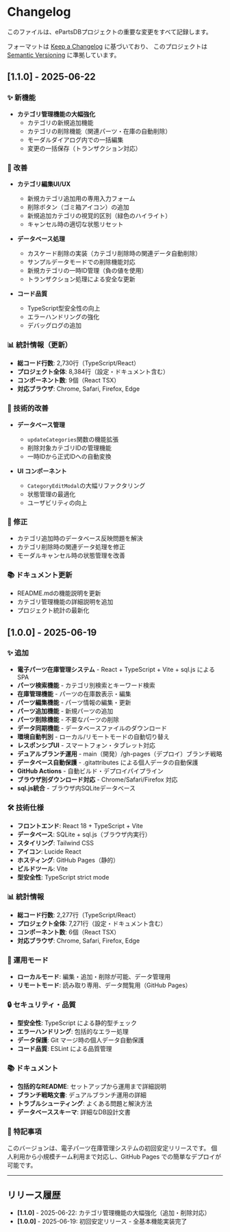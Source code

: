 # Changelog

このファイルは、ePartsDBプロジェクトの重要な変更をすべて記録します。

フォーマットは [Keep a Changelog](https://keepachangelog.com/ja/1.0.0/) に基づいており、
このプロジェクトは [Semantic Versioning](https://semver.org/lang/ja/) に準拠しています。

## [1.1.0] - 2025-06-22

### ✨ 新機能

- **カテゴリ管理機能の大幅強化**
  - カテゴリの新規追加機能
  - カテゴリの削除機能（関連パーツ・在庫の自動削除）
  - モーダルダイアログ内での一括編集
  - 変更の一括保存（トランザクション対応）

### 🔧 改善

- **カテゴリ編集UI/UX**
  - 新規カテゴリ追加用の専用入力フォーム
  - 削除ボタン（ゴミ箱アイコン）の追加
  - 新規追加カテゴリの視覚的区別（緑色のハイライト）
  - キャンセル時の適切な状態リセット

- **データベース処理**
  - カスケード削除の実装（カテゴリ削除時の関連データ自動削除）
  - サンプルデータモードでの削除機能対応
  - 新規カテゴリの一時ID管理（負の値を使用）
  - トランザクション処理による安全な更新

- **コード品質**
  - TypeScript型安全性の向上
  - エラーハンドリングの強化
  - デバッグログの追加

### 📊 統計情報（更新）

- **総コード行数**: 2,730行（TypeScript/React）
- **プロジェクト全体**: 8,384行（設定・ドキュメント含む）
- **コンポーネント数**: 9個（React TSX）
- **対応ブラウザ**: Chrome, Safari, Firefox, Edge

### 🚀 技術的改善

- **データベース管理**
  - `updateCategories`関数の機能拡張
  - 削除対象カテゴリIDの管理機能
  - 一時IDから正式IDへの自動変換

- **UI コンポーネント**
  - `CategoryEditModal`の大幅リファクタリング
  - 状態管理の最適化
  - ユーザビリティの向上

### 🐛 修正

- カテゴリ追加時のデータベース反映問題を解決
- カテゴリ削除時の関連データ処理を修正
- モーダルキャンセル時の状態管理を改善

### 📚 ドキュメント更新

- README.mdの機能説明を更新
- カテゴリ管理機能の詳細説明を追加
- プロジェクト統計の最新化

## [1.0.0] - 2025-06-19

### ✨ 追加

- **電子パーツ在庫管理システム** - React + TypeScript + Vite + sql.js による SPA
- **パーツ検索機能** - カテゴリ別検索とキーワード検索
- **在庫管理機能** - パーツの在庫数表示・編集
- **パーツ編集機能** - パーツ情報の編集・更新
- **パーツ追加機能** - 新規パーツの追加
- **パーツ削除機能** - 不要なパーツの削除
- **データ同期機能** - データベースファイルのダウンロード
- **環境自動判別** - ローカル/リモートモードの自動切り替え
- **レスポンシブUI** - スマートフォン・タブレット対応
- **デュアルブランチ運用** - main（開発）/gh-pages（デプロイ）ブランチ戦略
- **データベース自動保護** - .gitattributes による個人データの自動保護
- **GitHub Actions** - 自動ビルド・デプロイパイプライン
- **ブラウザ別ダウンロード対応** - Chrome/Safari/Firefox 対応
- **sql.js統合** - ブラウザ内SQLiteデータベース

### 🛠️ 技術仕様

- **フロントエンド**: React 18 + TypeScript + Vite
- **データベース**: SQLite + sql.js（ブラウザ内実行）
- **スタイリング**: Tailwind CSS
- **アイコン**: Lucide React
- **ホスティング**: GitHub Pages（静的）
- **ビルドツール**: Vite
- **型安全性**: TypeScript strict mode

### 📊 統計情報

- **総コード行数**: 2,277行（TypeScript/React）
- **プロジェクト全体**: 7,271行（設定・ドキュメント含む）
- **コンポーネント数**: 6個（React TSX）
- **対応ブラウザ**: Chrome, Safari, Firefox, Edge

### 🎯 運用モード

- **ローカルモード**: 編集・追加・削除が可能、データ管理用
- **リモートモード**: 読み取り専用、データ閲覧用（GitHub Pages）

### 🔒 セキュリティ・品質

- **型安全性**: TypeScript による静的型チェック
- **エラーハンドリング**: 包括的なエラー処理
- **データ保護**: Git マージ時の個人データ自動保護
- **コード品質**: ESLint による品質管理

### 📚 ドキュメント

- **包括的なREADME**: セットアップから運用まで詳細説明
- **ブランチ戦略文書**: デュアルブランチ運用の詳細
- **トラブルシューティング**: よくある問題と解決方法
- **データベーススキーマ**: 詳細なDB設計文書

### 🎉 特記事項

このバージョンは、電子パーツ在庫管理システムの初回安定リリースです。
個人利用から小規模チーム利用まで対応し、GitHub Pages での簡単なデプロイが可能です。

---

## リリース履歴

- **[1.1.0]** - 2025-06-22: カテゴリ管理機能の大幅強化（追加・削除対応）
- **[1.0.0]** - 2025-06-19: 初回安定リリース - 全基本機能実装完了
